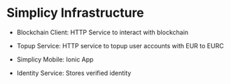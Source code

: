 # Simplicy Infrastructure

- Blockchain Client: HTTP Service to interact with blockchain

- Topup Service: HTTP service to topup user accounts with EUR to EURC

- Simplicy Mobile: Ionic App

- Identity Service: Stores verified identity

